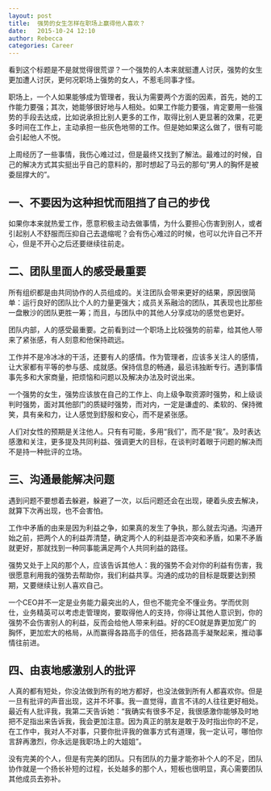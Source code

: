 ```yaml
---
layout: post
title:  强势的女生怎样在职场上赢得他人喜欢？ 
date:   2015-10-24 12:10
author: Rebecca
categories: Career
---
```


看到这个标题是不是就觉得很荒谬？一个强势的人本来就挺遭人讨厌，强势的女生更加遭人讨厌，更何况职场上强势的女人，不惹毛同事才怪。

<!-- more -->

职场上，一个人如果能够成为管理者，我认为需要两个方面的因素，首先，她的工作能力要强；其次，她能够很好地与人相处。如果工作能力要强，肯定要用一些强势的手段去达成，比如说承担比别人更多的工作，取得比别人更显著的效果，花更多时间在工作上，主动承担一些灰色地带的工作。但是她如果这么做了，很有可能会引起他人不悦。

上周经历了一些事情，我伤心难过过，但是最终又找到了解法。最难过的时候，自己的解决方式其实挺出乎自己的意料的，那时想起了马云的那句“男人的胸怀是被委屈撑大的”。

## 一、不要因为这种担忧而阻挡了自己的步伐

如果你本来就热爱工作，愿意积极主动去做事情，为什么要担心伤害到别人，或者引起别人不舒服而压抑自己去退缩呢？会有伤心难过的时候，也可以允许自己不开心，但是不开心之后还要继续往前走。

## 二、团队里面人的感受最重要

所有组织都是由共同协作的人员组成的。关注团队会带来更好的结果，原因很简单：运行良好的团队比个人的力量更强大；成员关系融洽的团队，其表现也比那些一盘散沙的团队更胜一筹；而且，与团队中的其他人分享成功的感觉也更好。

团队内部，人的感受最重要。之前看到过一个职场上比较强势的前辈，给其他人带来了紧张感，有人刻意和他保持疏远。

工作并不是冷冰冰的干活，还要有人的感情。作为管理者，应该多关注人的感情，让大家都有平等的参与感、成就感。保持信息的畅通，最忌讳独断专行。遇到事情事先多和大家商量，把烦恼和问题以及解决办法及时说出来。

一个强势的女生，强势应该放在自己的工作上、向上级争取资源时强势，和上级谈判时强势，面对其他部门的质疑时强势，而对内，一定是谦虚的、柔软的、保持微笑，具有亲和力，让人感觉到舒服和安心，而不是紧张感。

人们对女性的预期是关注他人。只有有可能，多用“我们”，而不是“我”。及时表达感激和关注，更多提及共同利益、强调更大的目标，在谈判时着眼于问题的解决而不是持一种批评的立场。

## 三、沟通最能解决问题

遇到问题不要想着去躲避，躲避了一次，以后问题还会在出现，硬着头皮去解决，就算下次再出现，也不会害怕。

工作中矛盾的由来是因为利益之争，如果真的发生了争执，那么就去沟通。沟通开始之前，把两个人的利益弄清楚，确定两个人的利益是否冲突和矛盾，如果不矛盾就更好，那就找到一种同事能满足两个人共同利益的路径。

强势又处于上风的那个人，应该告诉其他人：我的强势不会对你的利益有伤害，我很愿意利用我的强势去帮助你，我们利益共享。沟通的成功的目标是既要达到预期，又要继续让别人喜欢自己。

一个CEO并不一定是业务能力最突出的人，但也不能完全不懂业务。学而优则仕，业务精英可以考虑走管理岗，要取得他人的支持，你得让其他人意识到，你的强势不会伤害别人的利益，反而会给他人带来利益。好的CEO就是靠更加宽广的胸怀，更加宏大的格局，从而赢得各路高手的信任，把各路高手凝聚起来，推动事情往前进。

## 四、由衷地感激别人的批评

人真的都有短处，你没法做到所有的地方都好，也没法做到所有人都喜欢你。但是一旦有批评的声音出现，这并不坏事。我一直觉得，直言不讳的人往往更好相处。最近有人批评我，我第二天告诉她：“我确实有很多不足，我很感激你能够及时地把不足指出来告诉我，我会更加注意。因为真正的朋友是敢于及时指出你的不足，在工作中，我对人不对事，只要你批评我的做事方式有道理，我一定认可，哪怕你言辞再激烈，你永远是我职场上的大姐姐”。

没有完美的个人，但是有完美的团队。只有团队的力量才能弥补个人的不足，团队协作就是一个扬长补短的过程，长处越多的那个人，短板也很明显，真心需要团队其他成员去弥补。